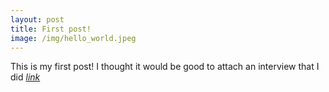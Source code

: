 ```yaml
---
layout: post
title: First post!
image: /img/hello_world.jpeg
---
```


This is my first post! I thought it would be good to attach an interview that I did [_link_](https://canr.udel.edu/blog/ud-undergraduate-felix-ackon-studies-statistics-markov-chains/)
